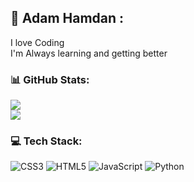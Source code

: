 ## 💫 Adam Hamdan :
I love Coding <br>I'm Always learning and getting better 

### 📊 GitHub Stats:
![](https://nirzak-streak-stats.vercel.app/?user=AdamH2403&theme=tokyonight&hide_border=true)<br/>
![](https://github-readme-stats.vercel.app/api/top-langs/?username=AdamH2403&theme=tokyonight&hide_border=true&include_all_commits=true&count_private=true&layout=compact)

### 💻 Tech Stack:
![CSS3](https://img.shields.io/badge/css3-%231572B6.svg?style=for-the-badge&logo=css3&logoColor=white) ![HTML5](https://img.shields.io/badge/html5-%23E34F26.svg?style=for-the-badge&logo=html5&logoColor=white) ![JavaScript](https://img.shields.io/badge/javascript-%23323330.svg?style=for-the-badge&logo=javascript&logoColor=%23F7DF1E) ![Python](https://img.shields.io/badge/python-3670A0?style=for-the-badge&logo=python&logoColor=ffdd54)
